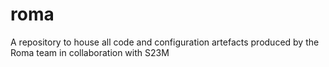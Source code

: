 # roma
A repository to house all code and configuration artefacts produced by the Roma team in collaboration with S23M
